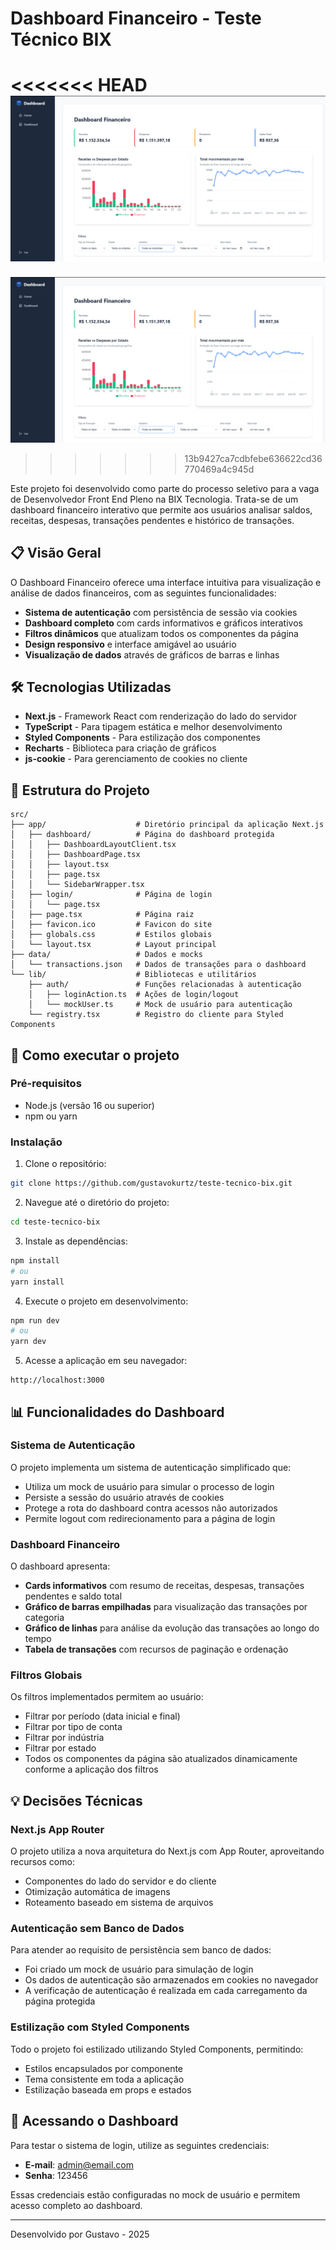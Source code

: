 # Dashboard Financeiro - Teste Técnico BIX

<<<<<<< HEAD
![Dashboard Preview](/dashboard-preview.png)
=======
![Dashboard Preview](https://raw.githubusercontent.com/gustavokurtz/teste-tecnico-bix/master/public/dashboard-preview.png)

>>>>>>> 13b9427ca7cdbfebe636622cd36770469a4c945d



Este projeto foi desenvolvido como parte do processo seletivo para a vaga de Desenvolvedor Front End Pleno na BIX Tecnologia. Trata-se de um dashboard financeiro interativo que permite aos usuários analisar saldos, receitas, despesas, transações pendentes e histórico de transações.

## 📋 Visão Geral

O Dashboard Financeiro oferece uma interface intuitiva para visualização e análise de dados financeiros, com as seguintes funcionalidades:

- **Sistema de autenticação** com persistência de sessão via cookies
- **Dashboard completo** com cards informativos e gráficos interativos
- **Filtros dinâmicos** que atualizam todos os componentes da página
- **Design responsivo** e interface amigável ao usuário
- **Visualização de dados** através de gráficos de barras e linhas

## 🛠️ Tecnologias Utilizadas

- **Next.js** - Framework React com renderização do lado do servidor
- **TypeScript** - Para tipagem estática e melhor desenvolvimento
- **Styled Components** - Para estilização dos componentes
- **Recharts** - Biblioteca para criação de gráficos
- **js-cookie** - Para gerenciamento de cookies no cliente

## 📁 Estrutura do Projeto

```
src/
├── app/                    # Diretório principal da aplicação Next.js
│   ├── dashboard/          # Página do dashboard protegida
│   │   ├── DashboardLayoutClient.tsx
│   │   ├── DashboardPage.tsx
│   │   ├── layout.tsx
│   │   ├── page.tsx
│   │   └── SidebarWrapper.tsx
│   ├── login/              # Página de login
│   │   └── page.tsx
│   ├── page.tsx            # Página raiz
│   ├── favicon.ico         # Favicon do site
│   ├── globals.css         # Estilos globais
│   └── layout.tsx          # Layout principal
├── data/                   # Dados e mocks
│   └── transactions.json   # Dados de transações para o dashboard
└── lib/                    # Bibliotecas e utilitários
    ├── auth/               # Funções relacionadas à autenticação
    │   ├── loginAction.ts  # Ações de login/logout
    │   └── mockUser.ts     # Mock de usuário para autenticação
    └── registry.tsx        # Registro do cliente para Styled Components
```

## 🚀 Como executar o projeto

### Pré-requisitos

- Node.js (versão 16 ou superior)
- npm ou yarn

### Instalação

1. Clone o repositório:
```bash
git clone https://github.com/gustavokurtz/teste-tecnico-bix.git
```

2. Navegue até o diretório do projeto:
```bash
cd teste-tecnico-bix
```

3. Instale as dependências:
```bash
npm install
# ou
yarn install
```

4. Execute o projeto em desenvolvimento:
```bash
npm run dev
# ou
yarn dev
```

5. Acesse a aplicação em seu navegador:
```
http://localhost:3000
```

## 📊 Funcionalidades do Dashboard

### Sistema de Autenticação

O projeto implementa um sistema de autenticação simplificado que:
- Utiliza um mock de usuário para simular o processo de login
- Persiste a sessão do usuário através de cookies
- Protege a rota do dashboard contra acessos não autorizados
- Permite logout com redirecionamento para a página de login

### Dashboard Financeiro

O dashboard apresenta:
- **Cards informativos** com resumo de receitas, despesas, transações pendentes e saldo total
- **Gráfico de barras empilhadas** para visualização das transações por categoria
- **Gráfico de linhas** para análise da evolução das transações ao longo do tempo
- **Tabela de transações** com recursos de paginação e ordenação

### Filtros Globais

Os filtros implementados permitem ao usuário:
- Filtrar por período (data inicial e final)
- Filtrar por tipo de conta
- Filtrar por indústria
- Filtrar por estado
- Todos os componentes da página são atualizados dinamicamente conforme a aplicação dos filtros

## 💡 Decisões Técnicas

### Next.js App Router

O projeto utiliza a nova arquitetura do Next.js com App Router, aproveitando recursos como:
- Componentes do lado do servidor e do cliente
- Otimização automática de imagens
- Roteamento baseado em sistema de arquivos

### Autenticação sem Banco de Dados

Para atender ao requisito de persistência sem banco de dados:
- Foi criado um mock de usuário para simulação de login
- Os dados de autenticação são armazenados em cookies no navegador
- A verificação de autenticação é realizada em cada carregamento da página protegida

### Estilização com Styled Components

Todo o projeto foi estilizado utilizando Styled Components, permitindo:
- Estilos encapsulados por componente
- Tema consistente em toda a aplicação
- Estilização baseada em props e estados

## 🔐 Acessando o Dashboard

Para testar o sistema de login, utilize as seguintes credenciais:

- **E-mail**: admin@email.com
- **Senha**: 123456

Essas credenciais estão configuradas no mock de usuário e permitem acesso completo ao dashboard.

---

Desenvolvido por Gustavo - 2025
